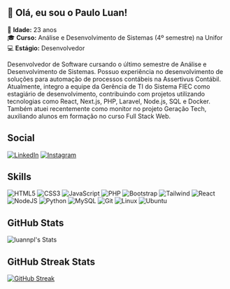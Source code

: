 ## 👋 Olá, eu sou o Paulo Luan!

🌟 **Idade:** 23 anos  
🎓 **Curso:** Análise e Desenvolvimento de Sistemas (4º semestre) na Unifor  
💻 **Estágio:** Desenvolvedor  

Desenvolvedor de Software cursando o último semestre de Análise e Desenvolvimento de Sistemas. Possuo experiência no desenvolvimento de soluções para automação de processos contábeis na Assertivus Contábil. Atualmente, integro a equipe da Gerência de TI do Sistema FIEC como estagiário de desenvolvimento, contribuindo com projetos utilizando tecnologias como React, Next.js, PHP, Laravel, Node.js, SQL e Docker. Também atuei recentemente como monitor no projeto Geração Tech, auxiliando alunos em formação no curso Full Stack Web.
## Social
[![LinkedIn](https://img.shields.io/badge/LinkedIn-0077B5?style=for-the-badge&logo=linkedin&logoColor=white)](https://www.linkedin.com/in/pauloluanpl/)
[![Instagram](https://img.shields.io/badge/-Instagram-%23E4405F?style=for-the-badge&logo=instagram&logoColor=white)](https://www.instagram.com/luaanpl/)

## Skills
![HTML5](https://img.shields.io/badge/HTML5-E34F26?style=for-the-badge&logo=html5&logoColor=white)
![CSS3](https://img.shields.io/badge/CSS3-1572B6?style=for-the-badge&logo=css3&logoColor=white)
![JavaScript](https://img.shields.io/badge/JavaScript-F7DF1E?style=for-the-badge&logo=javascript&logoColor=black)
![PHP](https://img.shields.io/badge/php-grey?style=for-the-badge&logo=php)
![Bootstrap](https://img.shields.io/badge/-boostrap-0D1117?style=for-the-badge&logo=bootstrap&labelColor=0D1117)
![Tailwind](https://img.shields.io/badge/tailwindcss-%2338B2AC.svg?style=for-the-badge&logo=tailwind-css&logoColor=white)
![React](https://img.shields.io/badge/React-20232A?style=for-the-badge&logo=react&logoColor=61DAFB)
![NodeJS](https://img.shields.io/badge/node.js-6DA55F?style=for-the-badge&logo=node.js&logoColor=white)
![Python](https://img.shields.io/badge/python-3670A0?style=for-the-badge&logo=python&logoColor=ffdd54)
![MySQL](https://img.shields.io/badge/MySQL-00000F?style=for-the-badge&logo=mysql&logoColor=white)
![Git](https://img.shields.io/badge/GIT-E44C30?style=for-the-badge&logo=git&logoColor=white)
![Linux](https://img.shields.io/badge/Linux-000?style=for-the-badge&logo=linux&logoColor=FCC624)
![Ubuntu](https://img.shields.io/badge/Ubuntu-35495E?style=for-the-badge&logo=ubuntu&logoColor=2CA5E0)



## GitHub Stats
![luannpl's Stats](https://github-readme-stats.vercel.app/api?username=luannpl&theme=tokyonight&show_icons=true&hide_border=true&count_private=true)

## GitHub Streak Stats
[![GitHub Streak](https://streak-stats.demolab.com/?user=luannpl&theme=tokyonight)](https://git.io/streak-stats)
